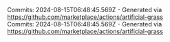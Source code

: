 Commits: 2024-08-15T06:48:45.569Z - Generated via https://github.com/marketplace/actions/artificial-grass
<br>
Commits: 2024-08-15T06:48:45.569Z - Generated via https://github.com/marketplace/actions/artificial-grass
<br>
